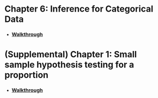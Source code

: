# Chapter 6: Inference for Categorical Data

* ### [Walkthrough](https://github.com/RiccardoMPesce/OpenIntro-Statistics-Excercises/tree/main/chapter5/chapter6_walkthrough.ipynb)


# (Supplemental) Chapter 1: Small sample hypothesis testing for a proportion

* ### [Walkthrough](https://github.com/RiccardoMPesce/OpenIntro-Statistics-Excercises/tree/main/chapter5/supplemental_chapter1_walkthrough.ipynb)